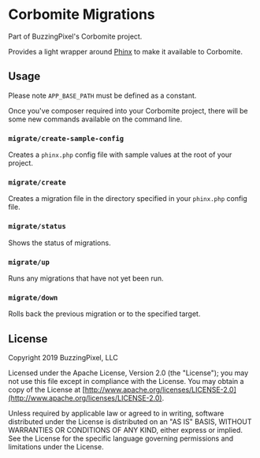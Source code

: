 # Corbomite Migrations

Part of BuzzingPixel's Corbomite project.

Provides a light wrapper around [Phinx](https://phinx.org/) to make it available to Corbomite.

## Usage

Please note `APP_BASE_PATH` must be defined as a constant.

Once you've composer required into your Corbomite project, there will be some new commands available on the command line.

### `migrate/create-sample-config`

Creates a `phinx.php` config file with sample values at the root of your project.

### `migrate/create`

Creates a migration file in the directory specified in your `phinx.php` config file.

### `migrate/status`

Shows the status of migrations.

### `migrate/up`

Runs any migrations that have not yet been run.

### `migrate/down`

Rolls back the previous migration or to the specified target.

## License

Copyright 2019 BuzzingPixel, LLC

Licensed under the Apache License, Version 2.0 (the "License");
you may not use this file except in compliance with the License.
You may obtain a copy of the License at [http://www.apache.org/licenses/LICENSE-2.0](http://www.apache.org/licenses/LICENSE-2.0).

Unless required by applicable law or agreed to in writing, software
distributed under the License is distributed on an "AS IS" BASIS,
WITHOUT WARRANTIES OR CONDITIONS OF ANY KIND, either express or implied.
See the License for the specific language governing permissions and
limitations under the License.
